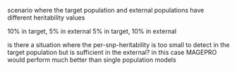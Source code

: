 scenario where the target population and external populations have different heritability values 

10% in target, 5% in external 
5% in target, 10% in external 

is there a situation where the per-snp-heritability is too small to detect in the target population but is sufficient in the external? in this case MAGEPRO would perform much better than single population models 
